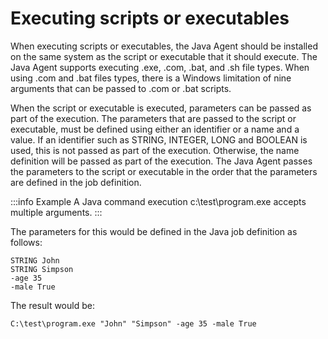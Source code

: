 # Executing scripts or executables

When executing scripts or executables, the Java Agent should be installed on the same system as the script or executable that it should execute. The Java Agent supports executing .exe, .com, .bat, and .sh file types. When using .com and .bat files types, there is a Windows limitation of nine arguments that can be passed to .com or .bat scripts.

When the script or executable is executed, parameters can be passed as part of the execution. The parameters that are passed to the script or executable, must be defined using either an identifier or a name and a value. If an identifier such as STRING, INTEGER, LONG and BOOLEAN is used, this is not passed as part of the execution. Otherwise, the name definition will be passed as part of the execution. The Java Agent passes the parameters to the script or executable in the order that the parameters are defined in the job definition.

:::info Example
A Java command execution c:\test\program.exe accepts multiple arguments.
:::

The parameters for this would be defined in the Java job definition as follows:

```
STRING John
STRING Simpson
-age 35
-male True
```

The result would be:

```
C:\test\program.exe "John" "Simpson" -age 35 -male True
```
